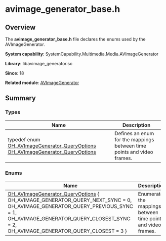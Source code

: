 # avimage_generator_base.h


## Overview

The **avimage_generator_base.h** file declares the enums used by the AVImageGenerator.

**System capability**: SystemCapability.Multimedia.Media.AVImageGenerator

**Library**: libavimage_generator.so

**Since**: 18

**Related module**: [AVImageGenerator](_a_v_image_generator.md)


## Summary


### Types

| Name| Description| 
| -------- | -------- |
| typedef enum [OH_AVImageGenerator_QueryOptions](_a_v_image_generator.md#oh_avimagegenerator_queryoptions) [OH_AVImageGenerator_QueryOptions](_a_v_image_generator.md#oh_avimagegenerator_queryoptions) | Defines an enum for the mappings between time points and video frames. | 


### Enums

| Name| Description| 
| -------- | -------- |
| [OH_AVImageGenerator_QueryOptions](_a_v_image_generator.md#oh_avimagegenerator_queryoptions-1) {<br> OH_AVIMAGE_GENERATOR_QUERY_NEXT_SYNC = 0,<br>  OH_AVIMAGE_GENERATOR_QUERY_PREVIOUS_SYNC = 1, <br> OH_AVIMAGE_GENERATOR_QUERY_CLOSEST_SYNC = 2, <br> OH_AVIMAGE_GENERATOR_QUERY_CLOSEST = 3 } | Enumerates the mappings between time points and video frames. | 
